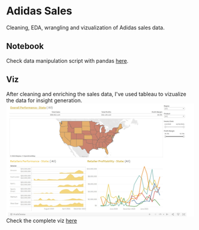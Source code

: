 # Adidas Sales
Cleaning, EDA, wrangling and vizualization of Adidas sales data.


## Notebook
Check data manipulation script with pandas [here](https://github.com/Limookiplimo/DatViz/blob/main/Adidas%20Sales.ipynb).

## Viz
After cleaning and enriching the sales data, I've used tableau to vizualize the data for insight generation.
![Data Viz](static/viz.jpeg)
Check the complete viz [here](https://public.tableau.com/app/profile/kiplimo.cornelius/viz/AdidasSales_16831275528530/Adidas)
